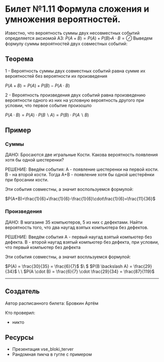 # Билет №1.11 Формула сложения и умножения вероятностей.

Известно, что вероятность суммы двух несовместных событий определяется аксиомой АЗ: $P(A+B) = P(A)+P(B)\centerdot  A \cdot B = \oslash$ Выведем формулу суммы вероятностей двух совместных событий:

## Теорема

1 - Вероятность суммы двух совместных событий равна сумме их вероятностей без вероятности их произведения

$P (A + B) = P(A) + P(B) - P(A \cdot B)$

2 - Вероятность произведения двух событий равна произведению вероятности одного из них на условную вероятность другого при условии, что первое событие произошло

$P(A \cdot B)=P(A) \cdot P(B \backslash A)=P(B) \cdot P(A \backslash B)$

## Пример

### Суммы

ДАНО: Бросаются две игральные Кости. Какова вероятность появления хотя бы одной шестеренки?

РЕШЕНИЕ: Введём события: 
А - появление шестеренки на первой кости. B - на второй кости. Тогда A+B - появление хотя бы одной шестерёнки при бросании кости. 

Эти события совместны, а значит воспользуемся формулой:

$P(A+B)=\frac{1}{6}+\frac{1}{6}-\frac{1}{6}\cdot\frac{1}{6}=\frac{11}{36}$

### Произведения

ДАНО: В магазине 35 компьютеров, 5 из них с дефектами. Найти вероятность того, что два наугад взятых компьютера без дефектов.

РЕШЕНИЕ: Введём события A - первый наугад взятый компьютер без дефекта. B - второй наугад взятый компьютер без дефекта, при условии, что первый компьютер без дефекта

Эти события совместны, а значит воспльзуемся формулой:

$P(A) = \frac{30}{35} = \frac{6}{7}$ $\ \$ $P(B \backslash A) = \frac{29}{34}$ \ \ $P(A \cdot B) = \frac{6}{7} \cdot \frac{29}{34} = \frac{87}{119}$

---
## Создатель

Автор расписанного билета: Бровкин Артём

Кто проверил:
- никто

## Ресурсы
- Презентация vse_bloki_terver
- Рандомная пикча в гугле с примером
